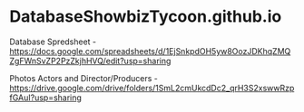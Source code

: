 # DatabaseShowbizTycoon.github.io
Database Spredsheet - https://docs.google.com/spreadsheets/d/1EjSnkpdOH5yw8OozJDKhqZMQZgFWnSvZP2PzZkjhHVQ/edit?usp=sharing

Photos Actors and Director/Producers - https://drive.google.com/drive/folders/1SmL2cmUkcdDc2_qrH3S2xswwRzpfGAuI?usp=sharing
